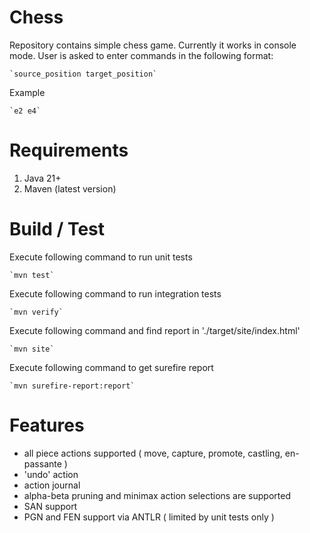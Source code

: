 # Chess

Repository contains simple chess game. Currently it works in console mode.
User is asked to enter commands in the following format:

    `source_position target_position`

Example

    `e2 e4`


# Requirements

1. Java 21+ 
2. Maven (latest version)


# Build / Test

Execute following command to run unit tests

    `mvn test`

Execute following command to run integration tests

    `mvn verify`

Execute following command and find report in './target/site/index.html'

    `mvn site`

Execute following command to get surefire report

    `mvn surefire-report:report`


# Features

- all piece actions supported ( move, capture, promote, castling, en-passante )
- 'undo' action
- action journal
- alpha-beta pruning and minimax action selections are supported
- SAN support
- PGN and FEN support via ANTLR ( limited by unit tests only )
